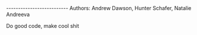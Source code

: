 <INSERT PROJECT NAME HERE>
--------------------------
Authors: Andrew Dawson, Hunter Schafer, Natalie Andreeva

Do good code, make cool shit
